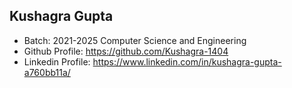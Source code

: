 ## Kushagra Gupta
- Batch: 2021-2025 Computer Science and Engineering
- Github Profile: https://github.com/Kushagra-1404
- Linkedin Profile: https://www.linkedin.com/in/kushagra-gupta-a760bb11a/
